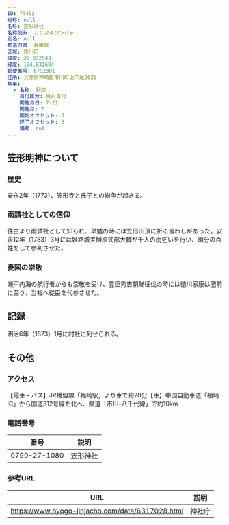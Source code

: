 ```yaml
---
ID: 7T462
総称: null
名称: 笠形神社
名称読み: カサガタジンジャ
別名: null
都道府県: 兵庫県
区域: 市川町
緯度: 35.032543
経度: 134.831604
郵便番号: 6792301
住所: 兵庫県神崎郡市川町上牛尾2025
祭事:
  - 名称: 例祭
    日付区分: 絶対日付
    開催月日: 7-21
    開催月: 7
    開始オフセット: 0
    終了オフセット: 0
    備考: null
---
```


## 笠形明神について

### 歴史

安永2年（1773）、笠形寺と氏子との紛争が起きる。

### 雨請社としての信仰

往古より雨請社として知られ、旱魃の時には笠形山頂に祈る習わしがあった。安永12年（1783）3月には姫路城主榊原式部大輔が千人の雨乞いを行い、領分の百姓をして参列させた。

### 憂国の崇敬

瀬戸内海の航行者からも崇敬を受け、豊臣秀吉朝鮮征伐の時には徳川家康は肥前に至り、当社へ従臣を代参させた。

## 記録

明治6年（1873）1月に村社に列せられる。

## その他

### アクセス

【電車・バス】JR播但線「福崎駅」より車で約20分【車】中国自動車道「福崎IC」から国道312号線を北へ、県道「市川-八千代線」で約10km

### 電話番号

| 番号         | 説明     |
| ------------ | -------- |
| 0790-27-1080 | 笠形神社 |

### 参考URL

| URL                                              | 説明   |
| ------------------------------------------------ | ------ |
| https://www.hyogo-jinjacho.com/data/6317028.html | 神社庁 |
